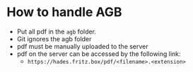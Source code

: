 # How to handle AGB
- Put all pdf in the `agb` folder.
- Git ignores the agb folder
- pdf must be manually uploaded to the server
- pdf on the server can be accessed by the following link:
  - `https://hades.fritz.box/pdf/<filename>.<extension>`
